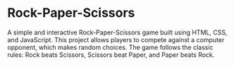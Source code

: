 # Rock-Paper-Scissors
A simple and interactive Rock-Paper-Scissors game built using HTML, CSS, and JavaScript. This project allows players to compete against a computer opponent, which makes random choices. The game follows the classic rules: Rock beats Scissors, Scissors beat Paper, and Paper beats Rock.
